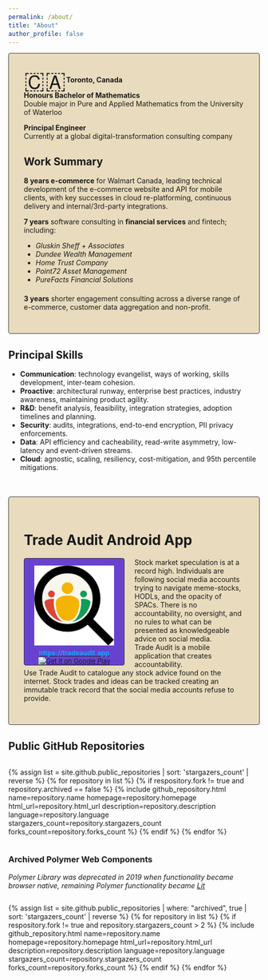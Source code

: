 ```yaml
---
permalink: /about/
title: "About"
author_profile: false
---
```

<style>
  .img-bg {
    border: 1px solid #343434;
    background-size: cover;
    background-blend-mode: soft-light;
    background-color: #e9dcbe;
    background-position: center;
    border-radius: 4px;
    padding: 30px;
  }
</style>
<div class="img-bg" style="background-image:url('/assets/images/about_full.jpg');">
  <p>
    <span style="font-size:36pt;vertical-align: middle;line-height:0;">🇨🇦</span><strong>Toronto, Canada</strong>
  </p>

  <p>
    <strong>Honours Bachelor of Mathematics</strong><br>
    Double major in Pure and Applied Mathematics from the University of Waterloo
  </p>
  
  <p>
    <strong>Principal Engineer</strong><br>
    Currently at a global digital-transformation consulting company
  </p>
  
  <h2 id="work-summary">Work Summary</h2>

  <p>
    <strong>8 years e-commerce</strong> for Walmart Canada, leading technical development of the e-commerce website 
    and API for mobile clients, with key successes in cloud re-platforming, continuous delivery and internal/3rd-party integrations.
  </p>

  <p>
    <strong>7 years</strong> software consulting in <strong>financial services</strong> and fintech; 
    <wbr>including:
  </p> 
  <ul style="padding-bottom:0.5em">
    <li><em>Gluskin Sheff + Associates</em></li>
    <li><em>Dundee Wealth Management</em></li>
    <li><em>Home Trust Company</em></li>
    <li><em>Point72 Asset Management</em></li>
    <li><em>PureFacts Financial Solutions</em></li>
  </ul>

  <p>
    <strong>3 years</strong> shorter engagement consulting across a diverse range of e-commerce, 
    <wbr>customer data aggregation and non-profit.
  </p>
</div>

## Principal Skills

- **Communication**: technology evangelist, ways of working, skills development, inter-team cohesion.
- **Proactive**: architectural runway, enterprise best practices, industry awareness, maintaining product agility.
- **R&D**: benefit analysis, feasibility, integration strategies, adoption timelines and planning.
- **Security**: audits, integrations, end-to-end encryption, PII privacy enforcements.
- **Data**: API efficiency and cacheability, read-write asymmetry, low-latency and event-driven streams.
- **Cloud**: agnostic, scaling, resiliency, cost-mitigation, and 95th percentile mitigations.

<div class="img-bg" style="margin-top: 50px;margin-bottom: 30px;">
  <h1>Trade Audit Android App</h1>
  
  <div style="
    float: left;
    text-align: center;
    border: 1px solid #343434;
    border-radius: 4px;
    margin-right: 20px;
    margin-bottom: 4px;
    background-color: rgb(104, 66, 207);
    font-size: small;
  ">
    <a href="https://tradeaudit.app" target="_blank">
     <img src="/assets/images/tradeauditapp.png" title="Trade Audit Mobile App" 
      style="width:160px;box-shadow:none;padding:14px 20px 4px 20px;" alt="Trade Audit"/><br/>
     <span style="font-weight:bold;color:#1da1f2;">https://tradeaudit.app</span>
    </a><br>
    <a href="https://play.google.com/store/apps/details?id=app.tradeaudit" target="_blank"><img alt="Get it on Google Play" height="60" src="https://play.google.com/intl/en_us/badges/static/images/badges/en_badge_web_generic.png"></a>
  </div>
  
  Stock market speculation is at a record high. Individuals are following social media accounts trying
  to navigate meme-stocks, HODLs, and the opacity of SPACs. There is no accountability, no oversight, and 
   no rules to what can be presented as knowledgeable advice on social media.
  <br>
  Trade Audit is a mobile application that creates accountability.
  <br>
  Use Trade Audit to catalogue any stock advice found on the internet.  Stock trades and ideas can be tracked 
  creating an immutable track record that the social media accounts refuse to provide.
</div>


## Public GitHub Repositories

<div style="display:flex;flex-wrap:wrap;-webkit-flex-wrap:wrap;list-style:none;padding-inline-start:0px;">

{% assign list = site.github.public_repositories | sort: 'stargazers_count' | reverse %}
{% for repository in list %}
{% if respository.fork != true and repository.archived == false %}
{%
include github_repository.html
name=repository.name
homepage=repository.homepage
html_url=repository.html_url
description=repository.description
language=repository.language
stargazers_count=repository.stargazers_count
forks_count=repository.forks_count
%}
{% endif %}
{% endfor %}

</div>

### Archived Polymer Web Components
*Polymer Library was deprecated in 2019 when functionality became browser native, <wbr>remaining Polymer functionality became [Lit](https://lit.dev/)*

<div style="display:flex;flex-wrap:wrap;-webkit-flex-wrap:wrap;list-style:none;padding-inline-start:0px;">

{% assign list = site.github.public_repositories | where: "archived", true | sort: 'stargazers_count' | reverse %}
{% for repository in list %}
{% if respository.fork != true and repository.stargazers_count > 2 %}
{%
  include github_repository.html
  name=repository.name
  homepage=repository.homepage
  html_url=repository.html_url
  description=repository.description
  language=repository.language
  stargazers_count=repository.stargazers_count
  forks_count=repository.forks_count
%}
{% endif %}
{% endfor %}
  
</div>

